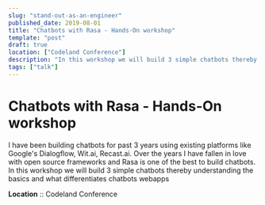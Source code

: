 ```yaml
---
slug: "stand-out-as-an-engineer"
published_date: 2019-08-01
title: "Chatbots with Rasa - Hands-On workshop"
template: "post"
draft: true
location: ["Codeland Conference"]
description: "In this workshop we will build 3 simple chatbots thereby understanding the basics and what differentiates chatbots webapps"
tags: ["talk"]
---
```


# Chatbots with Rasa - Hands-On workshop

I have been building chatbots for past 3 years using existing platforms like Google's Dialogflow, Wit.ai, Recast.ai. Over the years I have fallen in love with open source frameworks and Rasa is one of the best to build chatbots. In this workshop we will build 3 simple chatbots thereby understanding the basics and what differentiates chatbots webapps

**Location** :: Codeland Conference



